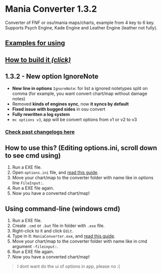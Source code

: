 # Mania Converter 1.3.2
Converter of FNF or osu!mania maps/charts, example from 4 key to 6 key. Supports Psych Engine, Kade Engine and Leather Engine (leather not fully).

## [Examples for using](https://github.com/TheLeerName/mania-converter/blob/main/docs/examples.md)

## [How to build it *(click)*](https://github.com/TheLeerName/mania-converter/blob/main/docs/building.md)

## 1.3.2 - New option IgnoreNote
- **New line in options** `IgnoreNote`: for list a ignored notetypes split on comma (for example, you want convert chart/map without damage notes)
- Removed **kinds of engines sync**, now **it syncs by default**
- **Fixed issue with bugged sides** in osu convert
- **Fully rewritten a log system**
- `mc options v3`, app will be convert options from v1 or v2 to v3
### [Check past changelogs here](https://github.com/TheLeerName/mania-converter/blob/main/docs/changelogs.md)

## How to use this? (Editing options.ini, scroll down to see cmd using)
1. Run a EXE file.
2. Open `options.ini` file, and [read this guide](https://github.com/TheLeerName/mania-converter/blob/main/docs/guideoptions.md).
3. Move your chart/map to the converter folder with name like in options line `FileInput:`.
4. Run a EXE file again.
5. Now you have a converted chart/map!

## Using command-line (windows cmd)
1. Run a EXE file.
2. Create `.cmd` or `.bat` file in folder with `.exe` file.
3. Right-click to it and click `Edit`.
4. Type in it: `ManiaConverter.exe`, and [read this guide](https://github.com/TheLeerName/mania-converter/blob/main/docs/guideoptions.md).
5. Move your chart/map to the converter folder with name like in cmd argument `-fileinput:`.
6. Run a EXE file again.
7. Now you have a converted chart/map!

> I dont want do the ui of options in app, please no :(
